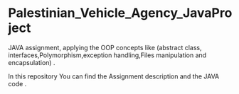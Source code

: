 # Palestinian_Vehicle_Agency_JavaProject
JAVA assignment, applying the OOP concepts like (abstract class, interfaces,Polymorphism,exception handling,Files manipulation and encapsulation) .

In this repository You can find the Assignment description and the JAVA code .

